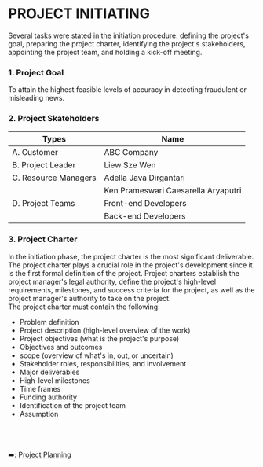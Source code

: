 # PROJECT INITIATING
Several tasks were stated in the initiation procedure: defining the project's goal, preparing the project charter, identifying the project's stakeholders, appointing the project team, and holding a kick-off meeting.

### 1. Project Goal
To attain the highest feasible levels of accuracy in detecting fraudulent or misleading news.
### 2. Project Skateholders
| Types                                  | Name                                |
| -------------------------------------- | ----------------------------------- |
| A. Customer                            | ABC Company                         | 
| B. Project Leader                      | Liew Sze Wen                        | 
| C. Resource Managers                   | Adella Java Dirgantari              |
|                                        | Ken Prameswari Caesarella Aryaputri |
| D. Project Teams                       | Front-end Developers                |
|                                        | Back-end Developers                 |
### 3. Project Charter
In the initiation phase, the project charter is the most significant deliverable. The project charter plays a crucial role in the project's development since it is the first formal definition of the project. Project charters establish the project manager's legal authority, define the project's high-level requirements, milestones, and success criteria for the project, as well as the project manager's authority to take on the project.
&nbsp;<br>
The project charter must contain the following:
&nbsp;<br>
- Problem definition
-	Project description (high-level overview of the work)
-	Project objectives (what is the project's purpose)
-	Objectives and outcomes
-	scope (overview of what's in, out, or uncertain)
-	Stakeholder roles, responsibilities, and involvement
-	Major deliverables
-	High-level milestones
-	Time frames 
-	Funding authority
-	Identification of the project team
-	Assumption

&nbsp;<br>
&nbsp;<br>
&nbsp;<br>
:arrow_right:: [Project Planning](https://github.com/FilleHeureuse/Fake-News-Detection-System/blob/main/Project%20Management%20Plan%20(PMP)/III.%20Project%20Planning.md)
